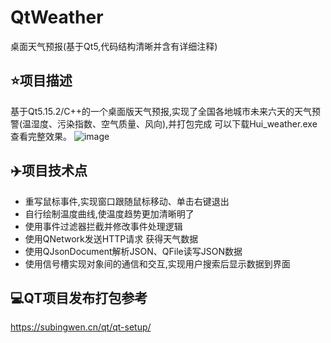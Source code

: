 # QtWeather
桌面天气预报(基于Qt5,代码结构清晰并含有详细注释)

## :star:项目描述
基于Qt5.15.2/C++的一个桌面版天气预报,实现了全国各地城市未来六天的天气预警(温湿度、污染指数、空气质量、风向),并打包完成 可以下载Hui_weather.exe查看完整效果。
![image](https://github.com/hui0927/QtWeather/assets/117810372/fde6cf58-5b96-4d7d-8ce7-f61741c60dd4)


## :airplane:项目技术点
* 重写鼠标事件,实现窗口跟随鼠标移动、单击右键退出
* 自行绘制温度曲线,使温度趋势更加清晰明了
* 使用事件过滤器拦截并修改事件处理逻辑
* 使用QNetwork发送HTTP请求 获得天气数据
* 使用QJsonDocument解析JSON、QFile读写JSON数据
* 使用信号槽实现对象间的通信和交互,实现用户搜索后显示数据到界面

## :computer:QT项目发布打包参考
https://subingwen.cn/qt/qt-setup/
